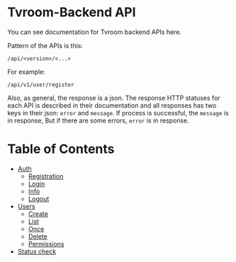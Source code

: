 # Tvroom-Backend API
You can see documentation for Tvroom backend APIs here.

Pattern of the APIs is this:

```
/api/<version>/<...>
```

For example:

```
/api/v1/user/register
```

Also, as general, the response is a json. The response HTTP statuses for each API
is described in their documentation
and all responses has two keys in their json: `error` and `message`.
If process is successful, the `message` is in response,
But if there are some errors, `error` is in response.

# Table of Contents
- [Auth](auth)
    - [Registration](auth/register.md)
    - [Login](auth/login.md)
    - [Info](auth/info.md)
    - [Logout](auth/logout.md)
- [Users](users)
    - [Create](users/create.md)
    - [List](users/list.md)
    - [Once](users/once.md)
    - [Delete](users/delete.md)
    - [Permissions](users/permissions.md)
- [Status check](status.md)
